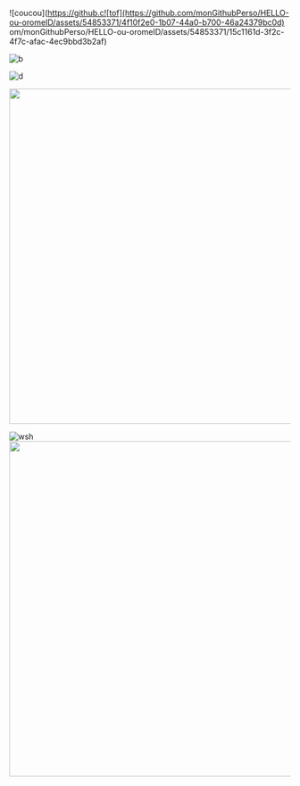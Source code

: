 
![coucou](https://github.c![tof](https://github.com/monGithubPerso/HELLO-ou-oromeID/assets/54853371/4f10f2e0-1b07-44a0-b700-46a24379bc0d)
om/monGithubPerso/HELLO-ou-oromeID/assets/54853371/15c1161d-3f2c-4f7c-afac-4ec9bbd3b2af)



![b](https://github.com/monGithubPerso/HELLO-ou-oromeID/assets/54853371/4648eb26-1aaf-45ae-b61a-7ae6da7899d7)

![d](https://github.com/monGithubPerso/HELLO-ou-oromeID/assets/54853371/8ae2bf6c-e799-40ad-a3d2-411f6a7581ca)

<img src="https://github.com/monGithubPerso/HELLO-ou-oromeID/assets/54853371/187e03cb-4485-48f3-a19e-98e8ec1bb349" width="1000" height="600"/>




![wsh](https://github.com/monGithubPerso/HELLO-ou-oromeID/assets/54853371/236df12c-8c1b-4bbd-8c50-55b3bebc8fed)
<img src="https://github.com/monGithubPerso/HELLO-ou-oromeID/assets/54853371/e3f69a4d-1b34-4552-9b19-fe88967a416f" width="1000" height="600"/>





